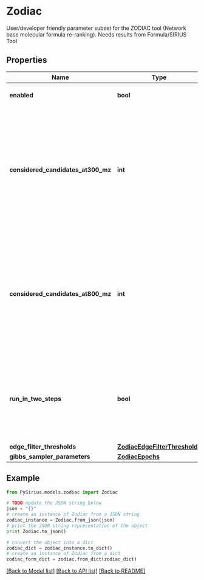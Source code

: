 # Zodiac

User/developer friendly parameter subset for the ZODIAC tool (Network base molecular formula re-ranking).  Needs results from Formula/SIRIUS Tool

## Properties

Name | Type | Description | Notes
------------ | ------------- | ------------- | -------------
**enabled** | **bool** | tags whether the tool is enabled | [optional] 
**considered_candidates_at300_mz** | **int** | Maximum number of candidate molecular formulas (fragmentation trees computed by SIRIUS) per compound which are considered by ZODIAC for compounds below 300 m/z. | [optional] 
**considered_candidates_at800_mz** | **int** | Maximum number of candidate molecular formulas (fragmentation trees computed by SIRIUS) per compound which are considered by ZODIAC for compounds above 800 m/z. | [optional] 
**run_in_two_steps** | **bool** | As default ZODIAC runs a 2-step approach. First running &#39;good quality compounds&#39; only, and afterwards including the remaining. | [optional] 
**edge_filter_thresholds** | [**ZodiacEdgeFilterThresholds**](ZodiacEdgeFilterThresholds.md) |  | [optional] 
**gibbs_sampler_parameters** | [**ZodiacEpochs**](ZodiacEpochs.md) |  | [optional] 

## Example

```python
from PySirius.models.zodiac import Zodiac

# TODO update the JSON string below
json = "{}"
# create an instance of Zodiac from a JSON string
zodiac_instance = Zodiac.from_json(json)
# print the JSON string representation of the object
print Zodiac.to_json()

# convert the object into a dict
zodiac_dict = zodiac_instance.to_dict()
# create an instance of Zodiac from a dict
zodiac_form_dict = zodiac.from_dict(zodiac_dict)
```
[[Back to Model list]](../README.md#documentation-for-models) [[Back to API list]](../README.md#documentation-for-api-endpoints) [[Back to README]](../README.md)


